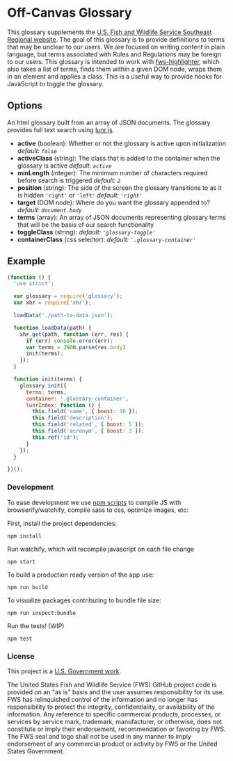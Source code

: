 # Off-Canvas Glossary

This glossary supplements the [U.S. Fish and Wildlife Service Southeast Regional website](http://fws.gov/southeast).  The goal of this glossary is to provide definitions to terms that may be unclear to our users. We are focused on writing content in plain language, but terms associated with Rules and Regulations may be foreign to our users.  This glossary is intended to work with [fws-highlighter](https://github.com/USFWS/fws-highlighter), which also takes a list of terms, finds them within a given DOM node, wraps them in an element and applies a class.  This is a useful way to provide hooks for JavaScript to toggle the glossary.

## Options

An html glossary built from an array of JSON documents. The glossary provides full text search using [lunr.js](http://lunrjs.com/).

- **active** (boolean): Whether or not the glossary is active upon initialization  *default: `false`*
- **activeClass** (string): The class that is added to the container when the glossary is active  *default: `active`*
- **minLength** (integer): The minimum number of characters required before search is triggered *default: `2`*
- **position** (string): The side of the screen the glossary transitions to as it is hidden `'right'` or `'left'` *default: `'right'`*
- **target** (DOM node): Where do you want the glossary appended to? *default: `document.body`*
- **terms** (array): An array of JSON documents representing glossary terms that will be the basis of our search functionality
- **toggleClass** (string): *default: `'glossary-toggle'`*
- **containerClass** (css selector): *default: `'.glossary-container'`*

## Example

```javascript
(function () {
  'use strict';

  var glossary = require('glossary');
  var xhr = require('xhr');

  loadData('./path-to-data.json');

  function loadData(path) {
    xhr.get(path, function (err, res) {
      if (err) console.error(err);
      var terms = JSON.parse(res.body)
      init(terms);
    });
  }

  function init(terms) {
    glossary.init({
      terms: terms,
      container: '.glossary-container',
      lunrIndex: function () {
        this.field('name', { boost: 10 });
        this.field('description');
        this.field('related', { boost: 5 });
        this.field('acronym', { boost: 3 });
        this.ref('id');
      }
    });
  }

})();
```

### Development

To ease development we use [npm scripts](https://docs.npmjs.com/misc/scripts) to compile JS with browserify/watchify, compile sass to css, optimize images, etc:

First, install the project dependencies:

`npm install`

Run watchify, which will recompile javascript on each file change

`npm start`

To build a production ready version of the app use:

`npm run build`

To visualize packages contributing to bundle file size:

`npm run inspect:bundle`

Run the tests! (WIP)

`npm test`

### License

This project is a [U.S. Government work](https://www.usa.gov/government-works).

The United States Fish and Wildlife Service (FWS) GitHub project code is provided on an "as is" basis and the user assumes responsibility for its use. FWS has relinquished control of the information and no longer has responsibility to protect the integrity, confidentiality, or availability of the information. Any reference to specific commercial products, processes, or services by service mark, trademark, manufacturer, or otherwise, does not constitute or imply their endorsement, recommendation or favoring by FWS. The FWS seal and logo shall not be used in any manner to imply endorsement of any commercial product or activity by FWS or the United States Government.
